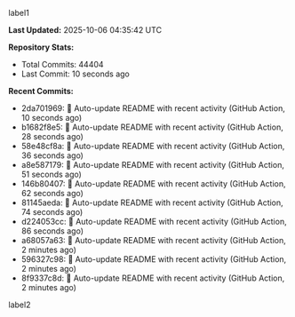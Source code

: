 
label1 
<!-- ACTIVITY_START -->
**Last Updated:** 2025-10-06 04:35:42 UTC

**Repository Stats:**
- Total Commits: 44404
- Last Commit: 10 seconds ago

**Recent Commits:**
- 2da701969: 🤖 Auto-update README with recent activity (GitHub Action, 10 seconds ago)
- b1682f8e5: 🤖 Auto-update README with recent activity (GitHub Action, 28 seconds ago)
- 58e48cf8a: 🤖 Auto-update README with recent activity (GitHub Action, 36 seconds ago)
- a8e587179: 🤖 Auto-update README with recent activity (GitHub Action, 51 seconds ago)
- 146b80407: 🤖 Auto-update README with recent activity (GitHub Action, 62 seconds ago)
- 81145aeda: 🤖 Auto-update README with recent activity (GitHub Action, 74 seconds ago)
- d224053cc: 🤖 Auto-update README with recent activity (GitHub Action, 86 seconds ago)
- a68057a63: 🤖 Auto-update README with recent activity (GitHub Action, 2 minutes ago)
- 596327c98: 🤖 Auto-update README with recent activity (GitHub Action, 2 minutes ago)
- 8f9337c8d: 🤖 Auto-update README with recent activity (GitHub Action, 2 minutes ago)
<!-- ACTIVITY_END -->

label2
